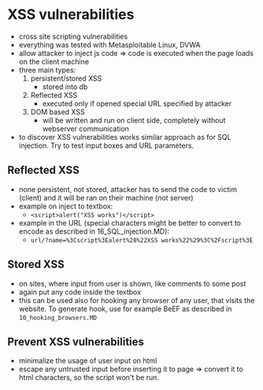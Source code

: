 # XSS vulnerabilities
-   cross site scripting vulnerabilities
-   everything was tested with Metasploitable Linux, DVWA
-   allow attacker to inject js code => code is executed when the page loads on the client machine
-   three main types:
    1)  persistent/stored XSS
        -   stored into db
    2)  Reflected XSS
        -   executed only if opened special URL specified by attacker
    3)  DOM based XSS
        -   will be written and run on client side, completely without webserver communication
- to discover XSS vulnerabilities works similar approach as for SQL injection. Try to test input boxes and URL parameters.

## Reflected XSS
-   none persistent, not stored, attacker has to send the code to victim (client) and it will be ran on their machine (not server)
-   example on inject to textbox:
    -   `<script>alert("XSS works")</script>`
-   example in the URL (special characters might be better to convert to encode as described in 16_SQL_injection.MD):
    -   `url/?name=%3Cscript%3Ealert%28%22XSS works%22%29%3C%2Fscript%3E`

## Stored XSS
-   on sites, where input from user is shown, like comments to some post
-   again put any code inside the textbox
-   this can be used also for hooking any browser of any user, that visits the website. To generate hook, use for example BeEF as described in `10_hooking_browsers.MD`

## Prevent XSS vulnerabilities
-   minimalize the usage of user input on html
-   escape any untrusted input before inserting it to page => convert it to html characters, so the script won't be run.